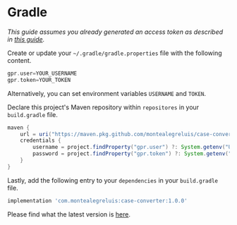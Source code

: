 # Gradle

_This guide assumes you already generated an access token as described in [this guide](https://github.com/MontealegreLuis/case-converter/blob/main/docs/installation/authentication.md)._

Create or update your `~/.gradle/gradle.properties` file with the following content.

```groovy
gpr.user=YOUR_USERNAME
gpr.token=YOUR_TOKEN
```

Alternatively, you can set environment variables `USERNAME` and `TOKEN`.

Declare this project's Maven repository within `repositores` in your `build.gradle` file.

```groovy
maven {
    url = uri("https://maven.pkg.github.com/montealegreluis/case-converter")
    credentials {
        username = project.findProperty("gpr.user") ?: System.getenv("USERNAME")
        password = project.findProperty("gpr.token") ?: System.getenv("TOKEN")
    }
}
```

Lastly, add the following entry to your `dependencies` in your `build.gradle` file.

```groovy
implementation 'com.montealegreluis:case-converter:1.0.0'
```

Please find what the latest version is [here](https://github.com/MontealegreLuis/case-converter/packages/1618000).
